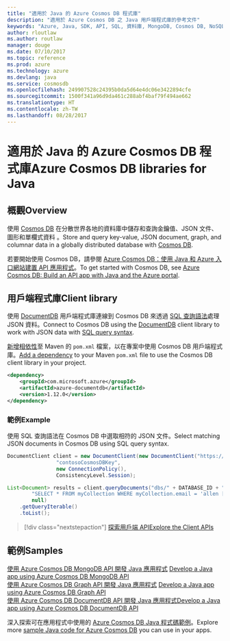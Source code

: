 ```yaml
---
title: "適用於 Java 的 Azure Cosmos DB 程式庫"
description: "適用於 Azure Cosmos DB 之 Java 用戶端程式庫的參考文件"
keywords: "Azure, Java, SDK, API, SQL, 資料庫, MongoDB, Cosmos DB, NoSQL, DocumentDB"
author: rloutlaw
ms.author: routlaw
manager: douge
ms.date: 07/10/2017
ms.topic: reference
ms.prod: azure
ms.technology: azure
ms.devlang: java
ms.service: cosmosdb
ms.openlocfilehash: 249907528c24395b0da5d64e4dc06e3422894cfe
ms.sourcegitcommit: 1500f341a96d9da461c288abf4baf79f494ae662
ms.translationtype: HT
ms.contentlocale: zh-TW
ms.lasthandoff: 08/28/2017
---
```

# <a name="azure-cosmos-db-libraries-for-java"></a><span data-ttu-id="d8bb2-104">適用於 Java 的 Azure Cosmos DB 程式庫</span><span class="sxs-lookup"><span data-stu-id="d8bb2-104">Azure Cosmos DB libraries for Java</span></span>

## <a name="overview"></a><span data-ttu-id="d8bb2-105">概觀</span><span class="sxs-lookup"><span data-stu-id="d8bb2-105">Overview</span></span>

<span data-ttu-id="d8bb2-106">使用 [Cosmos DB](/azure/cosmos-db/introduction) 在分散世界各地的資料庫中儲存和查詢金鑰值、JSON 文件、圖形和單欄式資料 。</span><span class="sxs-lookup"><span data-stu-id="d8bb2-106">Store and query key-value, JSON document, graph, and columnar data in a globally distributed database with [Cosmos DB](/azure/cosmos-db/introduction).</span></span>

<span data-ttu-id="d8bb2-107">若要開始使用 Cosmos DB，請參閱 [Azure Cosmos DB：使用 Java 和 Azure 入口網站建置 API 應用程式](/azure/cosmos-db/create-documentdb-java)。</span><span class="sxs-lookup"><span data-stu-id="d8bb2-107">To get started with Cosmos DB, see [Azure Cosmos DB: Build an API app with Java and the Azure portal](/azure/cosmos-db/create-documentdb-java).</span></span>

## <a name="client-library"></a><span data-ttu-id="d8bb2-108">用戶端程式庫</span><span class="sxs-lookup"><span data-stu-id="d8bb2-108">Client library</span></span>

<span data-ttu-id="d8bb2-109">使用 [DocumentDB](/azure/cosmos-db/documentdb-introduction) 用戶端程式庫連線到 Cosmos DB 來透過 [SQL 查詢語法](/azure/cosmos-db/documentdb-sql-query)處理 JSON 資料。</span><span class="sxs-lookup"><span data-stu-id="d8bb2-109">Connect to Cosmos DB using the [DocumentDB](/azure/cosmos-db/documentdb-introduction) client library to work with JSON data with [SQL query syntax](/azure/cosmos-db/documentdb-sql-query).</span></span>

<span data-ttu-id="d8bb2-110">[新增相依性](https://maven.apache.org/guides/getting-started/index.html#How_do_I_use_external_dependencies)至 Maven 的 `pom.xml` 檔案，以在專案中使用 Cosmos DB 用戶端程式庫。</span><span class="sxs-lookup"><span data-stu-id="d8bb2-110">[Add a dependency](https://maven.apache.org/guides/getting-started/index.html#How_do_I_use_external_dependencies) to your Maven `pom.xml` file to use the Cosmos DB client library in your project.</span></span>

```XML
<dependency>
    <groupId>com.microsoft.azure</groupId>
    <artifactId>azure-documentdb</artifactId>
    <version>1.12.0</version>
</dependency>
```

### <a name="example"></a><span data-ttu-id="d8bb2-111">範例</span><span class="sxs-lookup"><span data-stu-id="d8bb2-111">Example</span></span>

<span data-ttu-id="d8bb2-112">使用 SQL 查詢語法在 Cosmos DB 中選取相符的 JSON 文件。</span><span class="sxs-lookup"><span data-stu-id="d8bb2-112">Select matching JSON documents in Cosmos DB using SQL query syntax.</span></span>

```java
DocumentClient client = new DocumentClient(new DocumentClient("https://contoso.documents.azure.com:443",
                "contosoCosmosDBKey", 
                new ConnectionPolicy(),
                ConsistencyLevel.Session);

List<Document> results = client.queryDocuments("dbs/" + DATABASE_ID + "/colls/" + COLLECTION_ID,
        "SELECT * FROM myCollection WHERE myCollection.email = 'allen [at] contoso.com'",
        null)
    .getQueryIterable()
    .toList();

```

> [!div class="nextstepaction"]
> [<span data-ttu-id="d8bb2-113">探索用戶端 API</span><span class="sxs-lookup"><span data-stu-id="d8bb2-113">Explore the Client APIs</span></span>](/java/api/overview/azure/cosmosdb/clientlibrary)


## <a name="samples"></a><span data-ttu-id="d8bb2-114">範例</span><span class="sxs-lookup"><span data-stu-id="d8bb2-114">Samples</span></span>

<span data-ttu-id="d8bb2-115">[使用 Azure Cosmos DB MongoDB API 開發 Java 應用程式][2] </span><span class="sxs-lookup"><span data-stu-id="d8bb2-115">[Develop a Java app using Azure Cosmos DB MongoDB API][2] </span></span>  
<span data-ttu-id="d8bb2-116">[使用 Azure Cosmos DB Graph API 開發 Java 應用程式][3] </span><span class="sxs-lookup"><span data-stu-id="d8bb2-116">[Develop a Java app using Azure Cosmos DB Graph API][3] </span></span>  
<span data-ttu-id="d8bb2-117">[使用 Azure Cosmos DB DocumentDB API 開發 Java 應用程式][4]</span><span class="sxs-lookup"><span data-stu-id="d8bb2-117">[Develop a Java app using Azure Cosmos DB DocumentDB API][4]</span></span>        

<span data-ttu-id="d8bb2-118">深入探索可在應用程式中使用的 [Azure Cosmos DB Java 程式碼範例](https://azure.microsoft.com/resources/samples/?platform=java&term=cosmos)。</span><span class="sxs-lookup"><span data-stu-id="d8bb2-118">Explore more [sample Java code for Azure Cosmos DB](https://azure.microsoft.com/resources/samples/?platform=java&term=cosmos) you can use in your apps.</span></span>

[2]: https://github.com/Azure-Samples/azure-cosmos-db-mongodb-java-getting-started
[3]: https://github.com/Azure-Samples/azure-cosmos-db-graph-java-getting-started
[4]: https://github.com/Azure-Samples/azure-cosmos-db-documentdb-java-getting-started